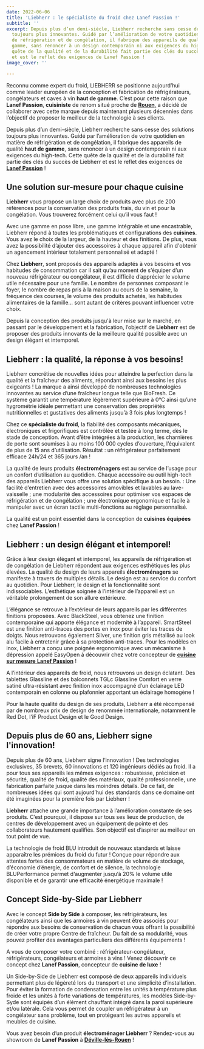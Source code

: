 ```yaml
---
date: 2022-06-06
title: 'Liebherr : le spécialiste du froid chez Lanef Passion !'
subtitle: ''
excerpt: Depuis plus d’un demi-siècle, Liebherr recherche sans cesse des solutions
  toujours plus innovantes. Guidé par l’amélioration de votre quotidien en matière
  de réfrigération et de congélation, il fabrique des appareils de qualité haut de
  gamme, sans renoncer à un design contemporain ni aux exigences du high-tech. Cette
  quête de la qualité et de la durabilité fait partie des clés du succès de Liebherr
  et est le reflet des exigences de Lanef Passion !
image_cover: ''

---
```

Reconnu comme expert du froid, LIEBHERR se positionne aujourd’hui comme leader européen de la conception et fabrication de réfrigérateurs, congélateurs et caves à vin **haut de gamme**. C’est pour cette raison que **Lanef Passion**, **cuisiniste** de renom situé proche de [**Rouen**,](https://www.google.com/maps/place/Miele+-+Lanef+Passion/@49.4558882,1.0549078,17z/data=!3m1!4b1!4m5!3m4!1s0x47e0e758c47efdc7:0xca18b9cda965f4dc!8m2!3d49.4558912!4d1.0571117 "Google Maps - Lanef Passion") a décidé de collaborer avec cette marque depuis maintenant plusieurs décennies dans l’objectif de proposer le meilleur de la technologie à ses clients.

Depuis plus d’un demi-siècle, Liebherr recherche sans cesse des solutions toujours plus innovantes. Guidé par l’amélioration de votre quotidien en matière de réfrigération et de congélation, il fabrique des appareils de qualité **haut de gamme**, sans renoncer à un design contemporain ni aux exigences du high-tech. Cette quête de la qualité et de la durabilité fait partie des clés du succès de Liebherr et est le reflet des exigences de [**Lanef Passion**](https://www.lanefpassion.fr/ "Page acceuil - Lanef Passion") !

## **Une solution sur-mesure pour chaque cuisine**

**Liebherr** vous propose un large choix de produits avec plus de 200 références pour la conservation des produits frais, du vin et pour la congélation. Vous trouverez forcément celui qu’il vous faut !

Avec une gamme en pose libre, une gamme intégrable et une encastrable, Liebherr répond à toutes les problématiques et configurations des **cuisines**. Vous avez le choix de la largeur, de la hauteur et des finitions. De plus, vous avez la possibilité d’ajouter des accessoires à chaque appareil afin d'obtenir un agencement intérieur totalement personnalisé et adapté !

Chez **Liebherr**, sont proposés des appareils adaptés à vos besoins et vos habitudes de consommation car il sait qu’au moment de s’équiper d’un nouveau réfrigérateur ou congélateur, il est difficile d’apprécier le volume utile nécessaire pour une famille. Le nombre de personnes composant le foyer, le nombre de repas pris à la maison au cours de la semaine, la fréquence des courses, le volume des produits achetés, les habitudes alimentaires de la famille… sont autant de critères pouvant influencer votre choix.

Depuis la conception des produits jusqu'à leur mise sur le marché, en passant par le développement et la fabrication, l’objectif de **Liebherr** est de proposer des produits innovants de la meilleure qualité possible avec un design élégant et intemporel.

## **Liebherr : la qualité, la réponse à vos besoins!**

Liebherr concrétise de nouvelles idées pour atteindre la perfection dans la qualité et la fraîcheur des aliments, répondant ainsi aux besoins les plus exigeants ! La marque a ainsi développé de nombreuses technologies innovantes au service d’une fraîcheur longue telle que BioFresh. Ce système garantit une température légèrement supérieure à 0°C ainsi qu’une hygrométrie idéale permettant une conservation des propriétés nutritionnelles et gustatives des aliments jusqu’à 3 fois plus longtemps !

Chez ce **spécialiste du froid**, la fiabilité des composants mécaniques, électroniques et frigorifiques est contrôlée et testée à long terme, dès le stade de conception. Avant d’être intégrées à la production, les charnières de porte sont soumises à au moins 100 000 cycles d’ouverture, l’équivalent de plus de 15 ans d’utilisation. Résultat : un réfrigérateur parfaitement efficace 24h/24 et 365 jours /an !

La qualité de leurs produits **électroménagers** est au service de l’usage pour un confort d’utilisation au quotidien. Chaque accessoire ou outil high-tech des appareils Liebherr vous offre une solution spécifique à un besoin. : Une facilité d’entretien avec des accessoires amovibles et lavables au lave-vaisselle ; une modularité des accessoires pour optimiser vos espaces de réfrigération et de congélation ; une électronique ergonomique et facile à manipuler avec un écran tactile multi-fonctions au réglage personnalisé.

La qualité est un point essentiel dans la conception de **cuisines équipées** chez **Lanef Passion** !

## **Liebherr : un design élégant et intemporel!**

Grâce à leur design élégant et intemporel, les appareils de réfrigération et de congélation de Liebherr répondent aux exigences esthétiques les plus élevées. La qualité du design de leurs appareils **électroménagers** se manifeste à travers de multiples détails. Le design est au service du confort au quotidien. Pour Liebherr, le design et la fonctionnalité sont indissociables. L’esthétique soignée à l’intérieur de l’appareil est un véritable prolongement de son allure extérieure.

L’élégance se retrouve à l’extérieur de leurs appareils par les différentes finitions proposées. Avec BlackSteel, vous obtenez une finition contemporaine qui apporte élégance et modernité à l’appareil. SmartSteel est une finition anti-traces des portes en inox pour éviter les traces de doigts. Nous retrouvons également Silver, une finition gris métallisé au look alu facile à entretenir grâce à sa protection anti-traces. Pour les modèles en inox, Liebherr a conçu une poignée ergonomique avec un mécanisme à dépression appelé EasyOpen à découvrir chez votre concepteur de [**cuisine sur mesure** **Lanef Passion**](https://www.lanefpassion.fr/cuisines "Lanef Passion - Nos cuisines") !

A l’intérieur des appareils de froid, nous retrouvons un design éclatant. Des tablettes Glassline et des balconnets TGLc Glassline Comfort en verre satiné ultra-résistant avec finition inox accompagné d’un éclairage LED contemporain en colonne ou plafonnier apportant un éclairage homogène !

Pour la haute qualité du design de ses produits, Liebherr a été récompensé par de nombreux prix de design de renommée internationale, notamment le Red Dot, l’iF Product Design et le Good Design.

## **Depuis plus de 60 ans, Liebherr signe l'innovation!**

Depuis plus de 60 ans, Liebherr signe l‘innovation ! Des technologies exclusives, 35 brevets, 60 innovations et 120 ingénieurs dédiés au froid. Il a pour tous ses appareils les mêmes exigences : robustesse, précision et sécurité, qualité de froid, qualité des matériaux, qualité professionnelle, une fabrication parfaite jusque dans les moindres détails. De ce fait, de nombreuses idées qui sont aujourd’hui des standards dans ce domaine ont été imaginées pour la première fois par Liebherr !

**Liebherr** attache une grande importance à l’amélioration constante de ses produits. C’est pourquoi, il dispose sur tous ses lieux de production, de centres de développement avec un équipement de pointe et des collaborateurs hautement qualifiés. Son objectif est d’aspirer au meilleur en tout point de vue.

La technologie de froid BLU introduit de nouveaux standards et laisse apparaître les prémices du froid du futur ! Conçue pour répondre aux attentes fortes des consommateurs en matière de volume de stockage, d’économie d’énergie, de confort et de silence, la technologie BLUPerformance permet d‘augmenter jusqu‘à 20% le volume utile disponible et de garantir une efficacité énergétique maximale !

## **Concept Side-by-Side par Liebherr**

Avec le concept **Side by Side** à composer, les réfrigérateurs, les congélateurs ainsi que les armoires à vin peuvent être associés pour répondre aux besoins de conservation de chacun vous offrant la possibilité de créer votre propre Centre de fraîcheur. Du fait de sa modularité, vous pouvez profiter des avantages particuliers des différents équipements !

A vous de composer votre combiné : réfrigérateur-congélateur, réfrigérateurs, congélateurs et armoires à vins ! Venez découvrir ce concept chez **Lanef Passion**, concepteur de **cuisine de luxe** !

Un Side-by-Side de Liebherr est composé de deux appareils individuels permettant plus de légèreté lors du transport et une simplicité d’installation. Pour éviter la formation de condensation entre les unités à température plus froide et les unités à forte variations de températures, les modèles Side-by-Syde sont équipés d’un élément chauffant intégré dans la paroi supérieure et/ou latérale. Cela vous permet de coupler un réfrigérateur à un congélateur sans problème, tout en protégeant les autres appareils et meubles de cuisine.

Vous avez besoin d’un produit **électroménager Liebherr** ? Rendez-vous au showroom de **Lanef Passion** à [**Déville-lès-Rouen**](https://www.google.com/maps/place/Miele+-+Lanef+Passion/@49.4558882,1.0549078,17z/data=!3m1!4b1!4m5!3m4!1s0x47e0e758c47efdc7:0xca18b9cda965f4dc!8m2!3d49.4558912!4d1.0571117 "Google Maps - Lanef Passion") !